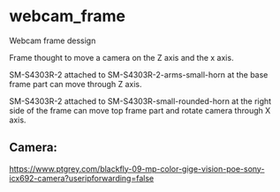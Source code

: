 # webcam_frame
Webcam frame dessign

Frame thought to move a camera on the Z axis and the x axis.

SM-S4303R-2 attached to SM-S4303R-2-arms-small-horn at the base frame part can move 
through Z axis.

SM-S4303R-2 attached to SM-S4303R-small-rounded-horn at the 
right side of the frame can move top frame part and rotate camera through X axis.

## Camera:
https://www.ptgrey.com/blackfly-09-mp-color-gige-vision-poe-sony-icx692-camera?useripforwarding=false
